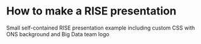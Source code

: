 # How to make a RISE presentation

Small self-contained RISE presentation example including custom CSS with ONS background and Big Data team logo
